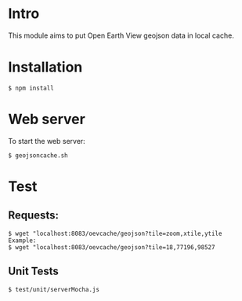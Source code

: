 # Intro
This module aims to put Open Earth View geojson data in local cache.

# Installation
```
$ npm install
```

# Web server
To start the web server:
```
$ geojsoncache.sh
```

# Test

## Requests:
```
$ wget "localhost:8083/oevcache/geojson?tile=zoom,xtile,ytile
Example:
$ wget "localhost:8083/oevcache/geojson?tile=18,77196,98527
```

## Unit Tests
```
$ test/unit/serverMocha.js
```
